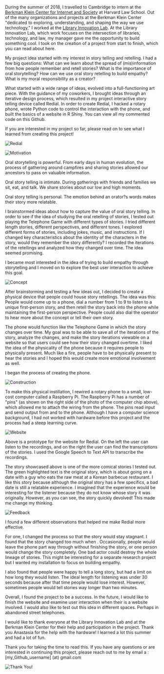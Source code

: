 During the summer of 2018, I travelled to Cambridge to intern at the [Berkman Klein Center for Internet and Society](http://cyber.harvard.edu/getinvolved/internships_summer) at Harvard Law School. Out of the many organizations and projects at the Berkman Klein Center "dedicated to exploring, understanding, and shaping the way we use technology," I worked at the [Library Innovation Lab](https://lil.law.harvard.edu/). At the Library Innovation Lab, which work focuses on the intersection of libraries, technology, and law, my manager gave me the opportunity to build something cool. I took on the creation of a project from start to finish, which you can read about here.My project idea started with my interest in story telling and retelling. I had a few big questions: What can we learn about the spread of (mis)information from how people remember and retell stories? What is the importance of oral storytelling? How can we use oral story retelling to build empathy? What is my moral responsibility as a creator? What started with a wide range of ideas, evolved into a full-functioning art piece. With the guidance of my coworkers, I brought ideas through an iterative design process, which resulted in my project interactive story telling device called Redial. In order to create Redial, I hacked a rotary phone, wrote Python code to control the interaction with the phone, and built the basics of a website in R Shiny. You can view all my commented code on this Github. If you are interested in my project so far, please read on to see what I learned from creating this project!![Redial](https://github.com/jdegrootlutzner/redial/blob/master/images/slide-jpgs/intro.jpg) ![Motivation](https://github.com/jdegrootlutzner/redial/blob/master/images/slide-jpgs/motivation.jpg)Oral storytelling is powerful. From early days in human evolution, the process of gathering around campfires and sharing stories allowed our ancestors to pass on valuable information. Oral story telling is intimate. During gatherings with friends and families we sit, eat, and talk. We share stories about our low and high moments.Oral story telling is personal. The emotion behind an orator?s words makes their story more relatable. I brainstormed ideas about how to capture the value of oral story telling. In order to see if the idea of studying the oral retelling of stories, I tested out playing the Telephone Game with different types of stories. I tried different length stories, different perspectives, and different tones. I explored different forms of stories, including jokes, music, and instructions. If I changed key characteristics about the identity of the characters in the story, would they remember the story differently? I recorded the iterations of the retellings and analyzed how they changed over time. The idea seemed promising. I became most interested in the idea of trying to build empathy through storytelling and I moved on to explore the best user interaction to achieve this goal. ![Concept](https://github.com/jdegrootlutzner/redial/blob/master/images/slide-jpgs/concept.jpg)After brainstorming and testing a few ideas out, I decided to create a physical device that people could house story retellings. The idea was this: People would come up to a phone, dial a number from 1 to 9 to listen to a unique first-person story, and then retell the story back into the phone while maintaining the first-person perspective. People could also dial the operator to hear more about the concept or tell their own story.The phone would function like the Telephone Game in which the story changes over time. My goal was to be able to save all of the iterations of the story, analyze the changes, and make the story iterations viewable on a website so that users could see how their story changed overtime. I liked the idea of the physicality of the phone because it requires people to physically present. Much like a fire, people have to be physically present to hear the stories and I hoped this would create more emotional involvement as well.I began the process of creating the phone.![Construction](https://github.com/jdegrootlutzner/redial/blob/master/images/slide-jpgs/construction.jpg)To make this physical instillation, I rewired a rotary phone to a small, low-cost computer called a Raspberry Pi. The Raspberry Pi has a number of "pins" (as shown on the right side of the photo of the computer chip above), which allowed me to attach the wiring from the phone. The pins read input and send output from and to the phone. Although I have a computer science background, I had not worked with hardware before this project and the process had a steep learning curve. 
 ![Website](https://github.com/jdegrootlutzner/redial/blob/master/images/slide-jpgs/website.jpg)

Above is a prototype for the website for Redial. On the left the user can listen to the recordings, and on the right the user can find the transcriptions of the stories. I used the Google Speech to Text API to transcribe the recordings. 

The story showcased above is one of the more comical stories I tested out. The green highlighted text is the original story, which is about going on a date with a guy who eats the raw meat at a Korean barbecue restaurant. I like this story because although the original story has a few specifics, a bad date is still a relatable experience. I imagined that the experience would be interesting for the listener because they do not know whose story it was originally. However, as you can see, the story quickly devolved! This made me change my thinking.
![Feedback](https://github.com/jdegrootlutzner/redial/blob/master/images/slide-jpgs/feedback.jpg)

I found a few different observations that helped me make Redial more effective. 

For one, I changed the process so that the story would stay stagnant. I found that the story changed too much when . Occasionally, people would leave the phone part way through without finishing the story, or one person would change the story completely. One bad actor could destroy the whole lineage of stories. This might be interesting for a separate research project but I wanted my installation to focus on building empathy. 

I also found that people were happy to tell a long story, but had a limit on how long they would listen. The ideal length for listening was under 30 seconds because after that time people would lose interest. However, sometimes people would tell stories way longer than two minutes.

Overall, I found the project to be a success. In the future, I would like to finish the website and examine user interaction when their is a website involved. I would also like to test out this idea in different spaces. Perhaps in abandoned street telephones.

I would like to thank everyone at the Library Innovation Lab and at the Berkman Klein Center for their help and participation in the project. Thank you Anastasia for the help with the hardware! I learned a lot this summer and had a lot of fun.

Thank you for taking the time to read this. If you have any questions or are interested in continuing this project, please reach out to me by email a : [my_Github_username] (at) gmail.com

![Thank You!](https://github.com/jdegrootlutzner/redial/blob/master/images/slide-jpgs/thank-you.jpg)